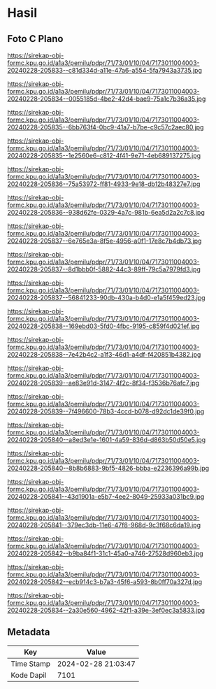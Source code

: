 # Hasil

## Foto C Plano

https://sirekap-obj-formc.kpu.go.id/a1a3/pemilu/pdpr/71/73/01/10/04/7173011004003-20240228-205833--c81d334d-a11e-47a6-a554-5fa7943a3735.jpg

https://sirekap-obj-formc.kpu.go.id/a1a3/pemilu/pdpr/71/73/01/10/04/7173011004003-20240228-205834--0055185d-4be2-42d4-bae9-75a1c7b36a35.jpg

https://sirekap-obj-formc.kpu.go.id/a1a3/pemilu/pdpr/71/73/01/10/04/7173011004003-20240228-205835--6bb763f4-0bc9-41a7-b7be-c9c57c2aec80.jpg

https://sirekap-obj-formc.kpu.go.id/a1a3/pemilu/pdpr/71/73/01/10/04/7173011004003-20240228-205835--1e2560e6-c812-4f41-9e71-4eb689137275.jpg

https://sirekap-obj-formc.kpu.go.id/a1a3/pemilu/pdpr/71/73/01/10/04/7173011004003-20240228-205836--75a53972-ff81-4933-9e18-db12b48327e7.jpg

https://sirekap-obj-formc.kpu.go.id/a1a3/pemilu/pdpr/71/73/01/10/04/7173011004003-20240228-205836--938d62fe-0329-4a7c-981b-6ea5d2a2c7c8.jpg

https://sirekap-obj-formc.kpu.go.id/a1a3/pemilu/pdpr/71/73/01/10/04/7173011004003-20240228-205837--6e765e3a-8f5e-4956-a0f1-17e8c7b4db73.jpg

https://sirekap-obj-formc.kpu.go.id/a1a3/pemilu/pdpr/71/73/01/10/04/7173011004003-20240228-205837--8d1bbb0f-5882-44c3-89ff-79c5a7979fd3.jpg

https://sirekap-obj-formc.kpu.go.id/a1a3/pemilu/pdpr/71/73/01/10/04/7173011004003-20240228-205837--56841233-90db-430a-b4d0-e1a5f459ed23.jpg

https://sirekap-obj-formc.kpu.go.id/a1a3/pemilu/pdpr/71/73/01/10/04/7173011004003-20240228-205838--169ebd03-5fd0-4fbc-9195-c859f4d021ef.jpg

https://sirekap-obj-formc.kpu.go.id/a1a3/pemilu/pdpr/71/73/01/10/04/7173011004003-20240228-205838--7e42b4c2-a1f3-46d1-a4df-f420851b4382.jpg

https://sirekap-obj-formc.kpu.go.id/a1a3/pemilu/pdpr/71/73/01/10/04/7173011004003-20240228-205839--ae83e91d-3147-4f2c-8f34-f3536b76afc7.jpg

https://sirekap-obj-formc.kpu.go.id/a1a3/pemilu/pdpr/71/73/01/10/04/7173011004003-20240228-205839--7f496600-78b3-4ccd-b078-d92dc1de39f0.jpg

https://sirekap-obj-formc.kpu.go.id/a1a3/pemilu/pdpr/71/73/01/10/04/7173011004003-20240228-205840--a8ed3e1e-1601-4a59-836d-d863b50d50e5.jpg

https://sirekap-obj-formc.kpu.go.id/a1a3/pemilu/pdpr/71/73/01/10/04/7173011004003-20240228-205840--8b8b6883-9bf5-4826-bbba-e2236396a99b.jpg

https://sirekap-obj-formc.kpu.go.id/a1a3/pemilu/pdpr/71/73/01/10/04/7173011004003-20240228-205841--43d1901a-e5b7-4ee2-8049-25933a031bc9.jpg

https://sirekap-obj-formc.kpu.go.id/a1a3/pemilu/pdpr/71/73/01/10/04/7173011004003-20240228-205841--379ec3db-11e6-47f8-968d-9c3f68c6da19.jpg

https://sirekap-obj-formc.kpu.go.id/a1a3/pemilu/pdpr/71/73/01/10/04/7173011004003-20240228-205842--b9ba84f1-31c1-45a0-a746-27528d960eb3.jpg

https://sirekap-obj-formc.kpu.go.id/a1a3/pemilu/pdpr/71/73/01/10/04/7173011004003-20240228-205842--ecb914c3-b7a3-45f6-a593-8b0ff70a327d.jpg

https://sirekap-obj-formc.kpu.go.id/a1a3/pemilu/pdpr/71/73/01/10/04/7173011004003-20240228-205834--2a30e560-4962-42f1-a39e-3ef0ec3a5833.jpg


## Metadata

| Key        | Value               |
| ---------- | ------------------- |
| Time Stamp | 2024-02-28 21:03:47 |
| Kode Dapil | 7101                |



